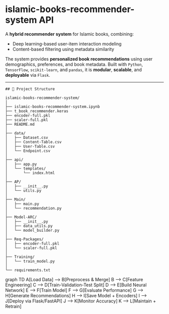 # islamic-books-recommender-system API

A **hybrid recommender system** for Islamic books, combining:

- Deep learning-based user-item interaction modeling
- Content-based filtering using metadata similarity

The system provides **personalized book recommendations** using user demographics, preferences, and book metadata. Built with `Python`, `TensorFlow`, `scikit-learn`, and `pandas`, it is **modular**, **scalable**, and **deployable** via `Flask`.

---
```
## 📁 Project Structure

islamic-books-recommender-system/
│
├── islamic-books-recommender-system.ipynb
├── t_book_recommender.keras
├── encoder-full.pkl
├── scaler-full.pkl
├── README.md
│
├── data/
│   ├── Dataset.csv
│   ├── Content-Table.csv
│   ├── User-Table.csv
│   └── Endpoint.csv
│
├── api/
│   ├── app.py
│   └── templates/
│       └── index.html
│
├── AP/
│   ├── __init__.py
│   └── utils.py
│
├── Main/
│   ├── main.py
│   └── recommendation.py
│
├── Model-ARC/
│   ├── __init__.py
│   ├── data_utils.py
│   └── model_builder.py
│
├── Req-Packages/
│   ├── encoder-full.pkl
│   └── scaler-full.pkl
│
├── Training/
│   └── train_model.py
│
└── requirements.txt
```

graph TD
    A[Load Data] --> B[Preprocess & Merge]
    B --> C[Feature Engineering]
    C --> D[Train-Validation-Test Split]
    D --> E[Build Neural Network]
    E --> F[Train Model]
    F --> G[Evaluate Performance]
    G --> H[Generate Recommendations]
    H --> I[Save Model + Encoders]
    I --> J[Deploy via Flask/FastAPI]
    J --> K[Monitor Accuracy]
    K --> L[Maintain + Retrain]
